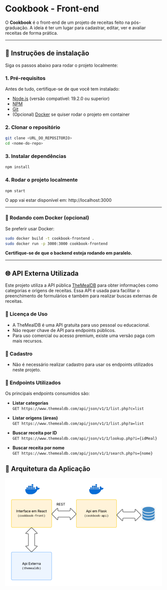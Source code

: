 # Cookbook - Front-end

O **Cookbook** é o front-end de um projeto de receitas feito na pós-graduação. A ideia é ter um lugar para cadastrar, editar, ver e avaliar receitas de forma prática.

---

## 🚀 Instruções de instalação

Siga os passos abaixo para rodar o projeto localmente:

### 1. Pré-requisitos

Antes de tudo, certifique-se de que você tem instalado:

- [Node.js](https://nodejs.org/) (versão compatível: 19.2.0 ou superior)
- [NPM](https://www.npmjs.com/)
- [Git](https://git-scm.com/)
- (Opcional) [Docker](https://www.docker.com/) se quiser rodar o projeto em container

### 2. Clonar o repositório

```bash
git clone <URL_DO_REPOSITORIO>
cd <nome-do-repo>
```

### 3. Instalar dependências

```bash
npm install
```

### 4. Rodar o projeto localmente

```bash
npm start
```

O app vai estar disponível em: http://localhost:3000

---

### 🐳 Rodando com Docker (opcional)

Se preferir usar Docker:

```bash
sudo docker build -t cookbook-frontend .
sudo docker run -p 3000:3000 cookbook-frontend
```

**Certifique-se de que o backend esteja rodando em paralelo.**

---

## 🌐 API Externa Utilizada

Este projeto utiliza a API pública [TheMealDB](https://www.themealdb.com/) para obter informações como categorias e origens de receitas. Essa API é usada para facilitar o preenchimento de formulários e também para realizar buscas externas de receitas.

### 📄 Licença de Uso

- A TheMealDB é uma API gratuita para uso pessoal ou educacional.
- Não requer chave de API para endpoints públicos.
- Para uso comercial ou acesso premium, existe uma versão paga com mais recursos.

### 🔐 Cadastro

- Não é necessário realizar cadastro para usar os endpoints utilizados neste projeto.

### 🔗 Endpoints Utilizados

Os principais endpoints consumidos são:

- **Listar categorias**  
  `GET https://www.themealdb.com/api/json/v1/1/list.php?c=list`

- **Listar origens (áreas)**  
  `GET https://www.themealdb.com/api/json/v1/1/list.php?a=list`

- **Buscar receita por ID**  
  `GET https://www.themealdb.com/api/json/v1/1/lookup.php?i={idMeal}`

- **Buscar receita por nome**  
  `GET https://www.themealdb.com/api/json/v1/1/search.php?s={nome}`

## 🧭 Arquitetura da Aplicação

![Arquitetura da aplicação](public/diagrama.png)
